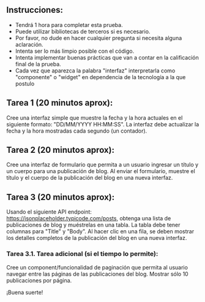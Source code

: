 ## Instrucciones:
- Tendrá 1 hora para completar esta prueba.
- Puede utilizar bibliotecas de terceros si es necesario.
- Por favor, no dude en hacer cualquier pregunta si necesita alguna aclaración.
- Intenta ser lo más limpio posible con el código.
- Intenta implementar buenas prácticas que van a contar en la calificación final de la prueba.
- Cada vez que aparezca la palabra "interfaz" interpretarla como "componente" o "widget" en dependencia de la tecnología a la que postulo

## Tarea 1 (20 minutos aprox):
Cree una interfaz simple que muestre la fecha y la hora actuales en el siguiente formato: "DD/MM/YYYY HH:MM:SS". La interfaz debe actualizar la fecha y la hora mostradas cada segundo (un contador).

## Tarea 2 (20 minutos aprox):
Cree una interfaz de formulario que permita a un usuario ingresar un título y un cuerpo para una publicación de blog. Al enviar el formulario, muestre el título y el cuerpo de la publicación del blog en una nueva interfaz.

## Tarea 3 (20 minutos aprox):
Usando el siguiente API endpoint: https://jsonplaceholder.typicode.com/posts, obtenga una lista de publicaciones de blog y muéstrelas en una tabla. La tabla debe tener columnas para "Title" y "Body". Al hacer clic en una fila, se deben mostrar los detalles completos de la publicación del blog en una nueva interfaz.

### Tarea 3.1. Tarea adicional (si el tiempo lo permite):
Cree un component/funcionalidad de paginación que permita al usuario navegar entre las páginas de las publicaciones del blog. Mostrar sólo 10 publicaciones por página.

¡Buena suerte!

